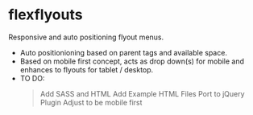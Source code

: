 flexflyouts
===========

Responsive and auto positioning flyout menus.

- Auto positionioning based on parent tags and available space.  
- Based on mobile first concept, acts as drop down(s) for mobile and enhances to flyouts for tablet / desktop.  
- TO DO:
	> Add SASS and HTML
	> Add Example HTML Files
	> Port to jQuery Plugin
	> Adjust to be mobile first